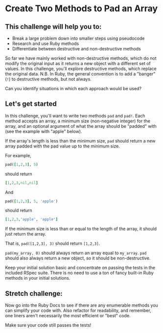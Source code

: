 
# Create Two Methods to Pad an Array

## This challenge will help you to:
- Break a large problem down into smaller steps using pseudocode
- Research and use Ruby methods
- Differentiate between destructive and non-destructive methods

So far we have mainly worked with non-destructive methods, which do not modify the original input as it returns a new object with a different set of values. In this challenge, you'll explore destructive methods, which replace the original data. N.B. In Ruby, the general convention is to add a "banger" (`!`) to destructive methods, but not always. 

Can you identify situations in which each approach would be used?


## Let's get started

In this challenge, you'll want to write two methods `pad` and `pad!`. Each method accepts an array, a minimum size (non-negative integer) for the array, and an optional argument of what the array should be "padded" with (see the example with "apple" below).

If the array's length is less than the minimum size, `pad` should return a new array padded with the pad value up to the minimum size.

For example,
```ruby
pad([1,2,3], 5)
```

should return

```ruby
[1,2,3,nil,nil]
```

And

```ruby
pad([1,2,3], 5, 'apple')
```

should return

```ruby
[1,2,3,'apple', 'apple']
```

If the minimum size is less than or equal to the length of the array, it should just return the array.

That is, `pad([1,2,3], 3)` should return `[1,2,3]`.

`pad(my_array, 0)` should always return an array equal to `my_array`. `pad` should also always return a new object, so it should be non-destructive.


Keep your initial solution basic and concentrate on passing the tests in the included RSpec suite. There is no need to use a ton of fancy built-in Ruby methods in your initial solutions.

## Stretch challenge:

Now go into the Ruby Docs to see if there are any enumerable methods you can simplify your code with. Also refactor for readability, and remember, one liners aren't necessarily the most efficient or "best" code.

Make sure your code still passes the tests!

